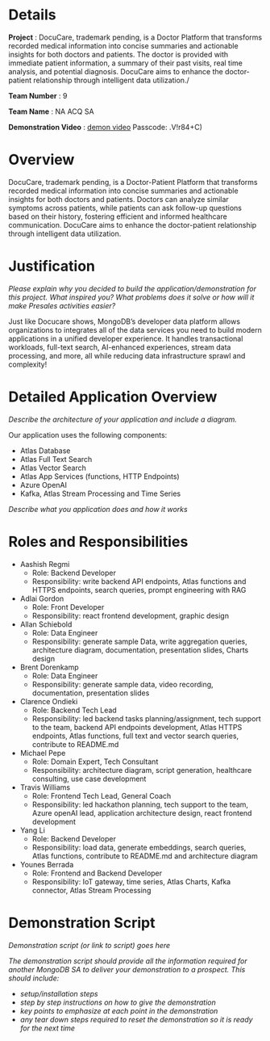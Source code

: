 
# Details

**Project** : DocuCare, trademark pending, is a Doctor Platform that transforms recorded medical information into concise summaries and actionable insights for both doctors and patients. The doctor is provided with immediate patient information, a summary of their past visits, real time analysis, and potential diagnosis. DocuCare aims to enhance the doctor-patient relationship through intelligent data utilization./ 

**Team Number** : 9  

**Team Name** : NA ACQ SA  

**Demonstration Video** : [demon video](https://mongodb.zoom.com/rec/share/2iRbR8D1MKidumrsCfXgi7qr94XUIGuriAY0L9DJidDGY3N3kPc5JqMCAENRtYUU.hT1rAJl2rAADay5E)
 Passcode: .V!r84+C)  

# Overview

DocuCare, trademark pending, is a Doctor-Patient Platform that transforms recorded medical information into concise summaries and actionable insights for both doctors and patients. Doctors can analyze similar symptoms across patients, while patients can ask follow-up questions based on their history, fostering efficient and informed healthcare communication. DocuCare aims to enhance the doctor-patient relationship through intelligent data utilization.

# Justification
 
_Please explain why you decided to build the application/demonstration for this project. What inspired you? What problems does it solve or how will it make Presales activities easier?_

Just like Docucare shows, MongoDB’s developer data platform allows organizations to integrates all of the data services you need to build modern applications in a unified developer experience. It handles transactional workloads, full-text search, AI-enhanced experiences, stream data processing, and more, all while reducing data infrastructure sprawl and complexity!

# Detailed Application Overview

_Describe the architecture of your application and include a diagram._

Our application uses the following components:

* Atlas Database
* Atlas Full Text Search
* Atlas Vector Search
* Atlas App Services (functions, HTTP Endpoints)
* Azure OpenAI
* Kafka, Atlas Stream Processing and Time Series

_Describe what you application does and how it works_


# Roles and Responsibilities

* Aashish Regmi
   * Role: Backend Developer
   * Responsibility: write backend API endpoints, Atlas functions and HTTPS endpoints, search queries, prompt engineering with RAG
* Adlai Gordon
   * Role: Front Developer
   * Responsibility: react frontend development, graphic design 
* Allan Schiebold
   * Role: Data Engineer
   * Responsibility: generate sample Data, write aggregation queries, architecture diagram, documentation, presentation slides, Charts design
* Brent Dorenkamp
   * Role: Data Engineer
   * Responsibility: generate sample data, video recording, documentation, presentation slides 
* Clarence Ondieki
   * Role: Backend Tech Lead
   * Responsibility: led backend tasks planning/assignment, tech support to the team, backend API endpoints development, Atlas HTTPS endpoints, Atlas functions, full text and vector search queries, contribute to README.md   
* Michael Pepe
   * Role: Domain Expert, Tech Consultant
   * Responsibility: architecture diagram, script generation, healthcare consulting, use case development
* Travis Williams
   * Role: Frontend Tech Lead, General Coach
   * Responsibility: led hackathon planning, tech support to the team, Azure openAI lead, application architecture design, react frontend development
* Yang Li
   * Role: Backend Developer 
   * Responsibility: load data, generate embeddings, search queries, Atlas functions, contribute to README.md and architecture diagram  
* Younes Berrada
   * Role: Frontend and Backend Developer
   * Responsibility: IoT gateway, time series, Atlas Charts, Kafka connector, Atlas Stream Processing

# Demonstration Script

_Demonstration script (or link to script) goes here_

_The demonstration script should provide all the information required for another MongoDB SA to deliver your demonstration to a prospect. This should include:_

* _setup/installation steps_
* _step by step instructions on how to give the demonstration_
* _key points to emphasize at each point in the demonstration_
* _any tear down steps required to reset the demonstration so it is ready for the next time_
